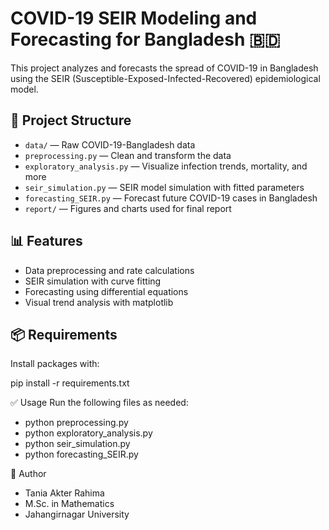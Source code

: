# COVID-19 SEIR Modeling and Forecasting for Bangladesh 🇧🇩

This project analyzes and forecasts the spread of COVID-19 in Bangladesh using the SEIR (Susceptible-Exposed-Infected-Recovered) epidemiological model.

## 📁 Project Structure
- `data/` — Raw COVID-19-Bangladesh data
- `preprocessing.py` — Clean and transform the data
- `exploratory_analysis.py` — Visualize infection trends, mortality, and more
- `seir_simulation.py` — SEIR model simulation with fitted parameters
- `forecasting_SEIR.py` — Forecast future COVID-19 cases in Bangladesh
- `report/` — Figures and charts used for final report

## 📊 Features
- Data preprocessing and rate calculations
- SEIR simulation with curve fitting
- Forecasting using differential equations
- Visual trend analysis with matplotlib

## 📦 Requirements
Install packages with:

pip install -r requirements.txt

✅ Usage
Run the following files as needed:

- python preprocessing.py
- python exploratory_analysis.py
- python seir_simulation.py
- python forecasting_SEIR.py

📌 Author
- Tania Akter Rahima
- M.Sc. in Mathematics
- Jahangirnagar University